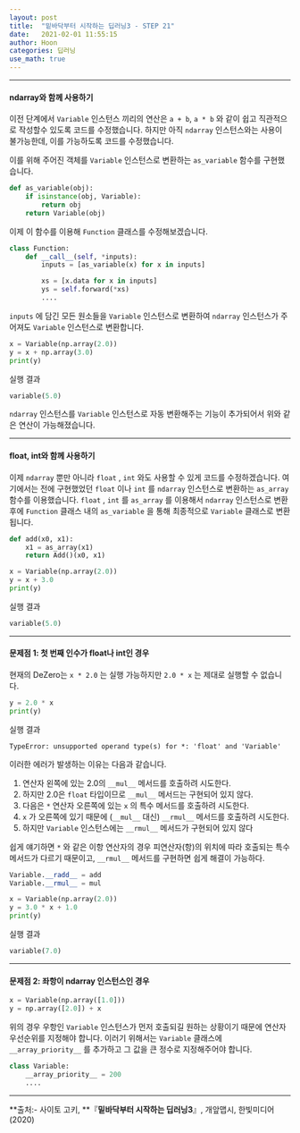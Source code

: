 ```yaml
---
layout: post
title:  "밑바닥부터 시작하는 딥러닝3 - STEP 21"
date:   2021-02-01 11:55:15
author: Hoon
categories: 딥러닝
use_math: true
---
```


----

#### ndarray와 함께 사용하기

이전 단계에서 `Variable` 인스턴스 끼리의 연산은 `a + b`, `a * b` 와 같이 쉽고 직관적으로 작성할수 있도록 코드를 수정했습니다. 하지만 아직 `ndarray` 인스턴스와는 사용이 불가능한데, 이를 가능하도록 코드를 수정했습니다.

이를 위해 주어진 객체를 `Variable` 인스턴스로 변환하는 `as_variable` 함수를 구현했습니다.

~~~python
def as_variable(obj):
    if isinstance(obj, Variable):
        return obj
    return Variable(obj)
~~~

이제 이 함수를 이용해 `Function` 클래스를 수정해보겠습니다.

~~~python
class Function:
    def __call__(self, *inputs):
        inputs = [as_variable(x) for x in inputs]

        xs = [x.data for x in inputs]
        ys = self.forward(*xs)
        ....
~~~

`inputs` 에 담긴 모든 원소들을 `Variable` 인스턴스로 변환하여 `ndarray` 인스턴스가 주어져도 `Variable` 인스턴스로 변환합니다.

~~~python
x = Variable(np.array(2.0))
y = x + np.array(3.0)
print(y)
~~~

실행 결과

~~~python
variable(5.0)
~~~

`ndarray` 인스턴스를 `Variable` 인스턴스로 자동 변환해주는 기능이 추가되어서 위와 같은 연산이 가능해졌습니다.

----

#### float, int와 함께 사용하기

이제 `ndarray` 뿐만 아니라 `float` , `int` 와도 사용할 수 있게 코드를 수정하겠습니다. 여기에서는 전에 구현했었던 `float` 이나 `int` 를 `ndarray` 인스턴스로 변환하는 `as_array` 함수를 이용했습니다. `float` , `int` 를 `as_array` 를 이용해서 `ndarray` 인스턴스로 변환 후에 `Function` 클래스 내의 `as_variable` 을 통해 최종적으로 `Variable` 클래스로 변환됩니다.

~~~python
def add(x0, x1):
    x1 = as_array(x1)
    return Add()(x0, x1)
~~~

~~~python
x = Variable(np.array(2.0))
y = x + 3.0
print(y)
~~~

실행 결과

~~~python
variable(5.0)
~~~

----

#### 문제점 1: 첫 번째 인수가 float나 int인 경우

현재의 DeZero는 `x * 2.0` 는 실행 가능하지만 `2.0 * x` 는 제대로 실행할 수 없습니다. 

~~~python
y = 2.0 * x
print(y)
~~~

실행 결과

~~~
TypeError: unsupported operand type(s) for *: 'float' and 'Variable'
~~~

이러한 에러가 발생하는 이유는 다음과 같습니다.

1. 연산자 왼쪽에 있는 2.0의 `__mul__` 메서드를 호출하려 시도한다.
2. 하지만 2.0은 `float` 타입이므로 `__mul__` 메서드는 구현되어 있지 않다.
3. 다음은 `*` 연산자 오른쪽에 있는 `x` 의 특수 메서드를 호출하려 시도한다.
4. `x` 가 오른쪽에 있기 때문에 (`__mul__` 대신) `__rmul__` 메서드를 호출하려 시도한다.
5. 하지만 `Variable` 인스턴스에는 `__rmul__` 메서드가 구현되어 있지 않다

쉽게 얘기하면 `*` 와 같은 이항 연산자의 경우 피연산자(항)의 위치에 따라 호출되는 특수 메서드가 다르기 때문이고, `__rmul__` 메서드를 구현하면 쉽게 해결이 가능하다.

~~~python
Variable.__radd__ = add
Variable.__rmul__ = mul
~~~

~~~python
x = Variable(np.array(2.0))
y = 3.0 * x + 1.0
print(y)
~~~

실행 결과

~~~python
variable(7.0)
~~~

----

#### 문제점 2: 좌항이 ndarray 인스턴스인 경우

~~~python
x = Variable(np.array([1.0]))
y = np.array([2.0]) + x
~~~

위의 경우 우항인 `Variable` 인스턴스가 먼저 호출되길 원하는 상황이기 때문에 연산자 우선순위를 지정해야 합니다. 이러기 위해서는 `Variable` 클래스에 `__array_priority__` 를 추가하고 그 값을 큰 정수로 지정해주어야 합니다.

~~~python
class Variable:
    __array_priority__ = 200
    ....
~~~

----

**출처:\- 사이토 고키, **『**밑바닥부터 시작하는 딥러닝3**』, 개앞맵시, 한빛미디어(2020)